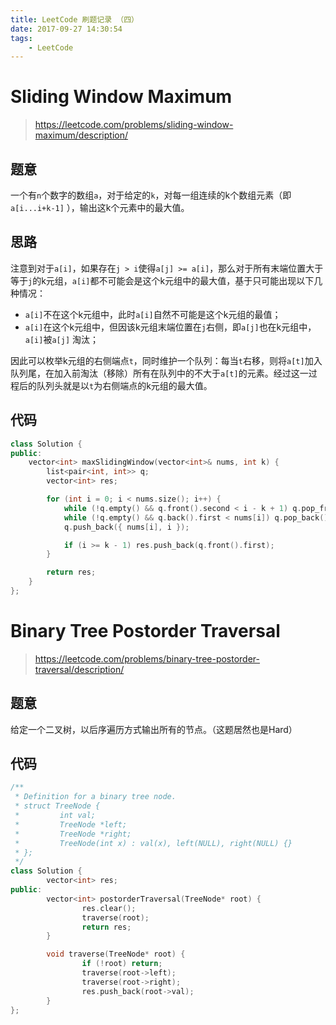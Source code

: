 ```yaml
---
title: LeetCode 刷题记录 （四）
date: 2017-09-27 14:30:54
tags:
    - LeetCode
---
```


# Sliding Window Maximum

> https://leetcode.com/problems/sliding-window-maximum/description/

## 题意

一个有`n`个数字的数组`a`，对于给定的`k`，对每一组连续的k个数组元素（即`a[i...i+k-1]` ），输出这k个元素中的最大值。

##    思路

注意到对于`a[i]`，如果存在`j > i`使得`a[j] >= a[i]`，那么对于所有末端位置大于等于`j`的k元组，`a[i]`都不可能会是这个k元组中的最大值，基于只可能出现以下几种情况：

* `a[i]`不在这个k元组中，此时`a[i]`自然不可能是这个k元组的最值；
* `a[i]`在这个k元组中，但因该k元组末端位置在`j`右侧，即`a[j]`也在k元组中，`a[i]`被`a[j]` 淘汰；

因此可以枚举k元组的右侧端点`t`，同时维护一个队列：每当`t`右移，则将`a[t]`加入队列尾，在加入前淘汰（移除）所有在队列中的不大于`a[t]`的元素。经过这一过程后的队列头就是以`t`为右侧端点的k元组的最大值。

## 代码

```c++
class Solution {
public:
    vector<int> maxSlidingWindow(vector<int>& nums, int k) {
        list<pair<int, int>> q;
        vector<int> res;

        for (int i = 0; i < nums.size(); i++) {
            while (!q.empty() && q.front().second < i - k + 1) q.pop_front();
            while (!q.empty() && q.back().first < nums[i]) q.pop_back();
            q.push_back({ nums[i], i });

            if (i >= k - 1) res.push_back(q.front().first);
        }

        return res;
    }
};
```



#    Binary Tree Postorder Traversal

> https://leetcode.com/problems/binary-tree-postorder-traversal/description/

## 题意

给定一个二叉树，以后序遍历方式输出所有的节点。（这题居然也是Hard）

##    代码

```c++
/**
 * Definition for a binary tree node.
 * struct TreeNode {
 *         int val;
 *         TreeNode *left;
 *         TreeNode *right;
 *         TreeNode(int x) : val(x), left(NULL), right(NULL) {}
 * };
 */
class Solution {
        vector<int> res;
public:
        vector<int> postorderTraversal(TreeNode* root) {
                res.clear();
                traverse(root);
                return res;
        }

        void traverse(TreeNode* root) {
                if (!root) return;
                traverse(root->left);
                traverse(root->right);
                res.push_back(root->val);
        }
};
```
